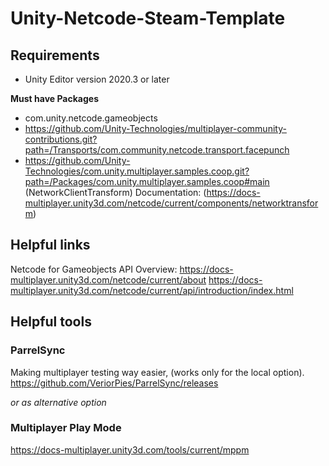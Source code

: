 # Unity-Netcode-Steam-Template

## Requirements
- Unity Editor version 2020.3 or later

**Must have Packages**
- com.unity.netcode.gameobjects
- https://github.com/Unity-Technologies/multiplayer-community-contributions.git?path=/Transports/com.community.netcode.transport.facepunch
- https://github.com/Unity-Technologies/com.unity.multiplayer.samples.coop.git?path=/Packages/com.unity.multiplayer.samples.coop#main 
(NetworkClientTransform) Documentation:
(https://docs-multiplayer.unity3d.com/netcode/current/components/networktransform)

## Helpful links
Netcode for Gameobjects API Overview:
https://docs-multiplayer.unity3d.com/netcode/current/about
https://docs-multiplayer.unity3d.com/netcode/current/api/introduction/index.html

## Helpful tools
### ParrelSync
Making multiplayer testing way easier, (works only for the local option).
https://github.com/VeriorPies/ParrelSync/releases

*or as alternative option*

### Multiplayer Play Mode
https://docs-multiplayer.unity3d.com/tools/current/mppm
